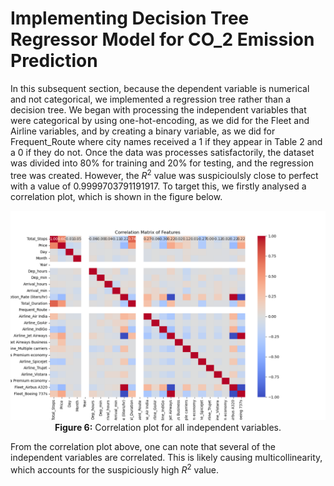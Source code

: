 # Implementing Decision Tree Regressor Model for CO_2 Emission Prediction
In this subsequent section, because the dependent variable is numerical and not categorical, we implemented a regression tree rather than a decision tree. 
We began with processing the independent variables that were categorical by using one-hot-encoding, as we did for the Fleet and Airline variables, and by creating a binary variable, as we did for Frequent_Route where city names received a 1 if they appear in Table 2 and a 0 if they do not.
Once the data was processes satisfactorily, the dataset was divided into 80% for training and 20% for testing, and the regression tree was created. However, the $R^2$ value was suspicioulsly close to perfect with a value of 0.9999703791191917. To target this, we firstly analysed a correlation plot, which is shown in the figure below.

<p align="center">
  <img src="images/correlation-plot.png" alt="Correlation Plot" width="600px">
  <br>
  <strong>Figure 6:</strong> Correlation plot for all independent variables.
</p>

From the correlation plot above, one can note that several of the independent variables are correlated. This is likely causing multicollinearity, which accounts for the suspiciously high $R^2$ value.  
